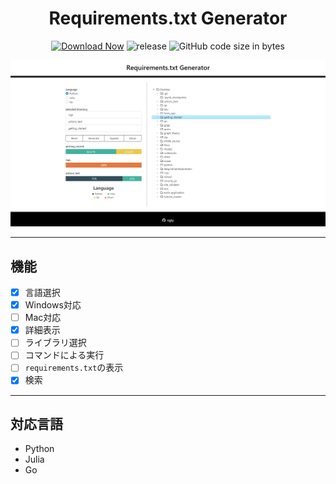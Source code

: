 <h1 align="center">Requirements.txt Generator</h1>

<div align="center">

 [![Download Now](https://img.shields.io/badge/-Download%20Now!-%2322A6F2)](https://github.com/ogty/RequirementsGenerator/releases/download/v1.0.3/RequirementsGenerator.zip)
 ![release](https://img.shields.io/github/v/release/ogty/RequirementsGenerator?style=social)
 ![GitHub code size in bytes](https://img.shields.io/github/languages/code-size/ogty/RequirementsGenerator?style=social)
 
</div>

![sample](./static/sample.gif)

***

## 機能

 - [x] 言語選択
 - [x] Windows対応
 - [ ] Mac対応
 - [x] 詳細表示
 - [ ] ライブラリ選択
 - [ ] コマンドによる実行
 - [ ] `requirements.txt`の表示
 - [x] 検索

***

## 対応言語

 - Python
 - Julia
 - Go
